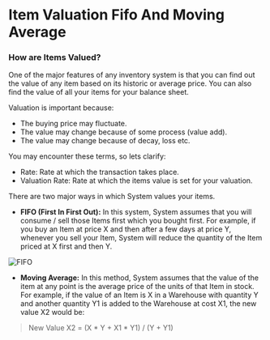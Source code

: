 <!-- add-breadcrumbs -->
<!-- add-breadcrumbs -->
# Item Valuation Fifo And Moving Average

### How are Items Valued?

One of the major features of any inventory system is that you can find out the
value of any item based on its historic or average price. You can also find
the value of all your items for your balance sheet.

Valuation is important because:

  * The buying price may fluctuate.
  * The value may change because of some process (value add).
  * The value may change because of decay, loss etc.

You may encounter these terms, so lets clarify:

  * Rate: Rate at which the transaction takes place.
  * Valuation Rate: Rate at which the items value is set for your valuation.

There are two major ways in which System values your items.

  * **FIFO (First In First Out):** In this system, System assumes that you will consume / sell those Items first which you bought first. For example, if you buy an Item at price X and then after a few days at price Y, whenever you sell your Item, System will reduce the quantity of the Item priced at X first and then Y.

<img alt="FIFO" class="screenshot" src="/docs/assets/img/stock/fifo.png">

  * **Moving Average:** In this method, System assumes that the value of the item at any point is the average price of the units of that Item in stock. For example, if the value of an Item is X in a Warehouse with quantity Y and another quantity Y1 is added to the Warehouse at cost X1, the new value X2 would be:

> New Value X2 = (X * Y + X1 * Y1) / (Y + Y1)
